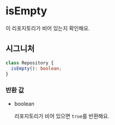 # isEmpty

이 리포지토리가 비어 있는지 확인해요.

## 시그니처

```ts
class Repository {
  isEmpty(): boolean;
}
```

### 반환 값

<ul class="param-ul">
  <li class="param-li param-li-root">
    <span class="param-type">boolean</span>
    <br>
    <p class="param-description">리포지토리가 비어 있으면 <code>true</code>를 반환해요.</p>
  </li>
</ul>